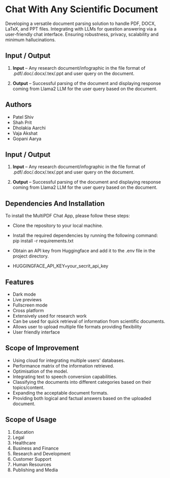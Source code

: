 # Chat With Any Scientific Document

Developing a versatile document parsing solution to handle PDF, DOCX, LaTeX, and PPT files. Integrating with LLMs for question answering via a user-friendly chat interface. Ensuring robustness, privacy, scalability and minimum hallucinations.


## Input / Output
1. **Input** –
Any research document/infographic in the file format of .pdf/.doc/.docx/.tex/.ppt and user query on the document.

2. **Output** –
Successful parsing of the document and displaying response coming from Llama2 LLM for the user query based on the document.
## Authors

- Patel Shiv
- Shah Prit
- Dholakia Aarchi
- Vaja Akshat
- Gopani Aarya


## Input / Output
1. **Input** –
Any research document/infographic in the file format of .pdf/.doc/.docx/.tex/.ppt and user query on the document.

2. **Output** –
Successful parsing of the document and displaying response coming from Llama2 LLM for the user query based on the document.
## Dependencies And Installation

To install the MultiPDF Chat App, please follow these steps:

- Clone the repository to your local machine.

- Install the required dependencies by running the following command: pip install -r requirements.txt
- Obtain an API key from Huggingface and add it to the .env file in the project directory.

- HUGGINGFACE_API_KEY=your_secrit_api_key
## Features

- Dark mode
- Live previews
- Fullscreen mode
- Cross platform
- Extensively used for research work
- Can be used for quick retrieval of information from scientific documents.
- Allows user to upload multiple file formats providing flexibility
- User friendly interface

## Scope of Improvement

- Using cloud for integrating multiple users' databases.
- Performance matrix of the information retrieved.
- Optimisation of the model.
- Integrating text to speech conversion capabilities.
- Classifying the documents into different categories based on their topics/content.
- Expanding the acceptable document formats.
- Providing both logical and factual answers based on the uploaded document.
## Scope of Usage

1. Education
2. Legal
3. Healthcare
4. Business and Finance
5. Research and Development
6. Customer Support
7. Human Resources
8. Publishing and Media